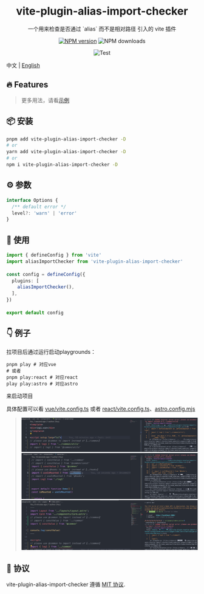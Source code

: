 
<p align="center">
<h1 align="center">vite-plugin-alias-import-checker</h1>
</p>

<div align="center">
  一个用来检查是否通过 `alias` 而不是相对路径 引入的 vite 插件

[![NPM version][npm-image]][npm-url] ![NPM downloads][download-image]

![Test][test-badge] 

<!-- ![codecov][codecov-badge] -->


[npm-image]: https://img.shields.io/npm/v/vite-plugin-alias-import-checker.svg?style=flat-square
[npm-url]: http://npmjs.org/package/vite-plugin-alias-import-checker


[download-image]: https://img.shields.io/npm/dm/vite-plugin-alias-import-checker.svg?style=flat-square



[test-badge]: https://github.com/baozouai/vite-plugin-alias-import-checker/actions/workflows/ci.yml/badge.svg

[codecov-badge]: https://codecov.io/github/baozouai/plugin-vite-plugin-alias-import-checker/branch/main/graph/badge.svg


</div>

中文 | [English](./README.md)

## 🔥 Features


> 更多用法，请看[示例](#-例子)

## 📦  安装

```sh
pnpm add vite-plugin-alias-import-checker -D
# or
yarn add vite-plugin-alias-import-checker -D
# or
npm i vite-plugin-alias-import-checker -D
```
## ⚙️ 参数

```ts
interface Options {
  /** default error */
  level?: 'warn' | 'error'
}
```

 ## 🔨 使用

```ts
import { defineConfig } from 'vite'
import aliasImportChecker from 'vite-plugin-alias-import-checker'

const config = defineConfig({
  plugins: [
    aliasImportChecker(),
  ],
})

export default config

```

## 👇 例子

拉项目后通过运行启动playgrounds：
```shell
pnpm play # 对应vue
# 或者
pnpm play:react # 对应react
play play:astro # 对应astro
```

来启动项目

具体配置可以看 [vue/vite.config.ts](./playgrounds/vue/vite.config.ts) 或者 [react/vite.config.ts](./playgrounds/react/vite.config.ts)、[astro.config.mjs](./playgrounds/astro/astro.config.mjs)


> ![img](./assets/vue-demo.png)
> ![img](./assets/react-demo.png)
> ![img](./assets/astro-demo.png)

## 📄 协议

vite-plugin-alias-import-checker 遵循 [MIT 协议](./LICENSE).